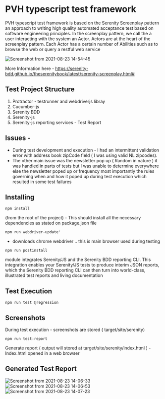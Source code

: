 # PVH typescript test framework

PVH typescript test framework is based on the Serenity Screenplay pattern an approach to writing high quality automated acceptance test based on software engineering principles. In the screenplay pattern, we call the a user interacting with the system an Actor.  Actors are at the heart of the screenplay pattern. Each Actor has a certain number of Abilities such as to browse the web or query a restful web service

![Screenshot from 2021-08-23 14-54-45](https://user-images.githubusercontent.com/28037727/130459640-17f7cbee-9f99-4732-a846-8b53206157c0.png)


More Information here  - https://serenity-bdd.github.io/theserenitybook/latest/serenity-screenplay.html#

## Test Project Structure 

1. Protractor - testrunner and webdriverjs libray
1. Cucumber-js
1. Serenity BDD 
1. Serenity-js
1. Serenity-js reporting services  - Test Report
 

## Issues  -  
* During test development and execution - I had an intermittent validation error with address book zipCode field ( I was using valid NL zipcodes).
* The other main issue was the newsletter pop up ( Random in nature ) it was handled in parts of tests but I was unable to determine everywhere else the newsletter poped up or frequency most importantly the rules governing when and how it poped up during test execution which resulted in some test failures 
 

## Installing

`npm install ` 

(from the root of the project) - This should install all the necessary dependencies as stated on  package.json file

`npm run webdriver-update'` 

- downloads chrome webdriver .. this is main browser used during testing 

`npm run postinstall`

module integrates Serenity/JS and the Serenity BDD reporting CLI.  This integration enables your Serenity/JS tests to produce interim JSON reports, which the Serenity BDD reporting CLI can then turn into world-class, illustrated test reports and living documentation


## Test Execution 

`npm run test @regression `

## Screenshots

During test execution  - screenshots are stored ( target/site/serenity)

`npm run test:report`

Generate report ( output will stored at target/site/serenity/index.html ) - Index.html opened in a web browser 

## Generated Test Report 


![Screenshot from 2021-08-23 14-06-33](https://user-images.githubusercontent.com/28037727/130452962-66c8a19b-1a67-456c-afbf-e631890ad3c1.png)
![Screenshot from 2021-08-23 14-06-53](https://user-images.githubusercontent.com/28037727/130452965-0cbc419a-888b-4c2b-a98a-fb37e386e15f.png)
![Screenshot from 2021-08-23 14-07-23](https://user-images.githubusercontent.com/28037727/130452966-364a645b-7922-4d33-b3b9-e72d7d9dcdea.png)



